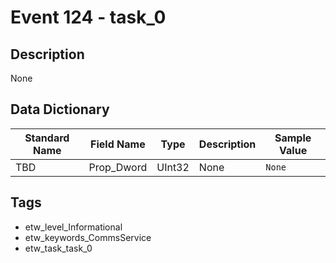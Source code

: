 # Event 124 - task_0

## Description
None

## Data Dictionary
|Standard Name|Field Name|Type|Description|Sample Value|
|---|---|---|---|---|
|TBD|Prop_Dword|UInt32|None|`None`|

## Tags
* etw_level_Informational
* etw_keywords_CommsService
* etw_task_task_0